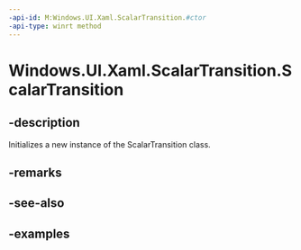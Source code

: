 ```yaml
---
-api-id: M:Windows.UI.Xaml.ScalarTransition.#ctor
-api-type: winrt method
---
```


<!-- Method syntax.
public ScalarTransition.ScalarTransition()
-->

# Windows.UI.Xaml.ScalarTransition.ScalarTransition

## -description
Initializes a new instance of the ScalarTransition class.

## -remarks

## -see-also

## -examples


